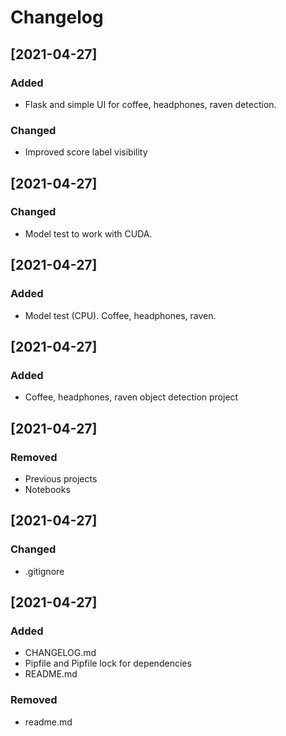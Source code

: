 # Changelog

## [2021-04-27]

### Added

- Flask and simple UI for coffee, headphones, raven detection.

### Changed

- Improved score label visibility


## [2021-04-27]

### Changed

- Model test to work with CUDA.


## [2021-04-27]

### Added

- Model test (CPU). Coffee, headphones, raven.


## [2021-04-27]

### Added

- Coffee, headphones, raven object detection project


## [2021-04-27]

### Removed

- Previous projects
- Notebooks


## [2021-04-27]

### Changed

- .gitignore


## [2021-04-27]

### Added

- CHANGELOG.md
- Pipfile and Pipfile lock for dependencies
- README.md

### Removed

- readme.md
